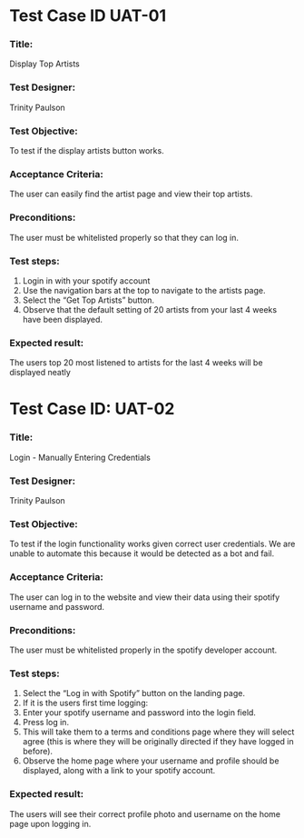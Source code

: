 # Test Case ID UAT-01
### Title:
Display Top Artists
### Test Designer:
Trinity Paulson
### Test Objective:
To test if the display artists button works.
### Acceptance Criteria:
The user can easily find the artist page and view their top artists.
### Preconditions:
The user must be whitelisted properly so that they can log in.
### Test steps:
1. Login in with your spotify account
2. Use the navigation bars at the top to navigate to the artists page.
3. Select the “Get Top Artists” button.
4. Observe that the default setting of 20 artists from your last 4 weeks have been displayed.
### Expected result:
The users top 20 most listened to artists for the last 4 weeks will be displayed neatly

# Test Case ID: UAT-02
### Title:
Login - Manually Entering Credentials
### Test Designer:
Trinity Paulson
### Test Objective:
To test if the login functionality works given correct user credentials. We are unable to automate this because it would be detected as a bot and fail.
### Acceptance Criteria:
The user can log in to the website and view their data using their spotify username and password.
### Preconditions:
The user must be whitelisted properly in the spotify developer account. 
### Test steps:
1. Select the “Log in with Spotify” button on the landing page.
2. If it is the users first time logging:
3. Enter your spotify username and password into the login field.
4. Press log in.
5. This will take them to a terms and conditions page where they will select agree (this is where they will be originally directed if they have logged in before).
6. Observe the home page where your username and profile should be displayed, along with a link to your spotify account. 
### Expected result:
The users will see their correct profile photo and username on the home page upon logging in.



